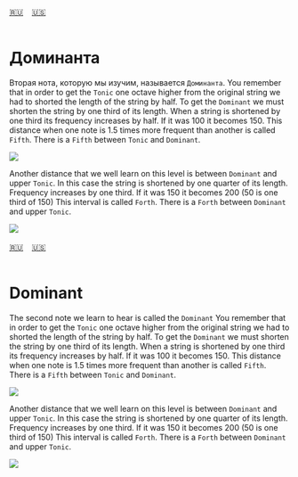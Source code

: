 <span id="ru"><a href='#ru'>🇷🇺</a> &nbsp;&nbsp;&nbsp;<a href='#en'>🇺🇸</a> &nbsp;&nbsp;&nbsp;</span><br><br>
# Доминанта

Вторая нота, которую мы изучим, называется `Доминанта`.
You remember that in order to get the `Tonic` one octave higher from the original string we had to shorted the length of the string by half.
To get the `Dominant` we must shorten the string by one third of its length. When a string is shortened by one third its frequency increases by half. If it was 100 it becomes 150.
This distance when one note is 1.5 times more frequent than another is called `Fifth`. There is a `Fifth` between `Tonic` and `Dominant`.

![](https://github.com/stolbitsa/stolbitsa/assets/149964365/795ba3c2-6c95-4480-b857-b2841e9727d0)

Another distance that we well learn on this level is between `Dominant` and upper `Tonic`. In this case the string is shortened by one quarter of its length. 
Frequency increases by one third. If it was 150 it becomes 200 (50 is one third of 150)
This interval is called `Forth`. There is a `Forth` between `Dominant` and upper `Tonic`.

![](https://github.com/stolbitsa/stolbitsa/assets/149964365/2eb40fe2-e1ed-4c6b-8ed5-8492bc708f83)<br><br>
<span id="en"><a href='#ru'>🇷🇺</a> &nbsp;&nbsp;&nbsp;<a href='#en'>🇺🇸</a> &nbsp;&nbsp;&nbsp;</span><br><br>
# Dominant

The second note we learn to hear is called the `Dominant`
You remember that in order to get the `Tonic` one octave higher from the original string we had to shorted the length of the string by half.
To get the `Dominant` we must shorten the string by one third of its length. When a string is shortened by one third its frequency increases by half. If it was 100 it becomes 150.
This distance when one note is 1.5 times more frequent than another is called `Fifth`. There is a `Fifth` between `Tonic` and `Dominant`.

![](https://github.com/stolbitsa/stolbitsa/assets/149964365/795ba3c2-6c95-4480-b857-b2841e9727d0)

Another distance that we well learn on this level is between `Dominant` and upper `Tonic`. In this case the string is shortened by one quarter of its length. 
Frequency increases by one third. If it was 150 it becomes 200 (50 is one third of 150)
This interval is called `Forth`. There is a `Forth` between `Dominant` and upper `Tonic`.

![](https://github.com/stolbitsa/stolbitsa/assets/149964365/2eb40fe2-e1ed-4c6b-8ed5-8492bc708f83)<br><br>
